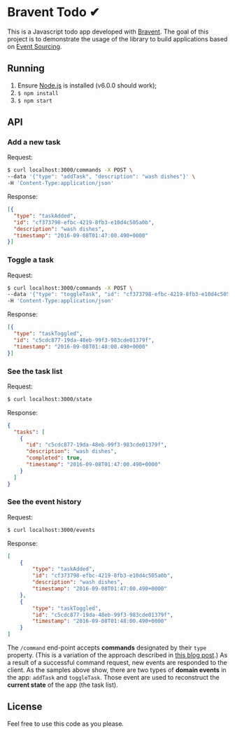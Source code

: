 # Bravent Todo ✔

This is a Javascript todo app developed with [Bravent](https://github.com/vvgomes/bravent). The goal of this project is to demonstrate the usage of the library to build applications based on [Event Sourcing](http://martinfowler.com/eaaDev/EventSourcing.html). 

## Running

1. Ensure [Node.js](https://nodejs.org) is installed (v6.0.0 should work);
2. `$ npm install`
3. `$ npm start`

## API

### Add a new task

Request:

```bash
$ curl localhost:3000/commands -X POST \
--data '{"type": "addTask", "description": "wash dishes"}' \
-H 'Content-Type:application/json'
```

Response:

```json
[{
  "type": "taskAdded",
  "id": "cf373798-efbc-4219-8fb3-e10d4c505a0b",
  "description": "wash dishes",
  "timestamp": "2016-09-08T01:47:00.490+0000"
}]
```

### Toggle a task

Request:

```bash
$ curl localhost:3000/commands -X POST \
--data '{"type": "toggleTask", "id": "cf373798-efbc-4219-8fb3-e10d4c505a0b"}' \
-H 'Content-Type:application/json'
```

Response:

```json
[{
  "type": "taskToggled",
  "id": "c5cdc877-19da-48eb-99f3-983cde01379f",
  "timestamp": "2016-09-08T01:48:00.490+0000"
}]
```

### See the task list

Request:

```bash
$ curl localhost:3000/state 
```

Response:

```json
{
  "tasks": [
    {
      "id": "c5cdc877-19da-48eb-99f3-983cde01379f",
      "description": "wash dishes",
      "completed": true,
      "timestamp": "2016-09-08T01:47:00.490+0000"
    }
  ]
}
```

### See the event history

Request:

```bash
$ curl localhost:3000/events 
```

Response:

```json
[
	{
		"type": "taskAdded",
		"id": "cf373798-efbc-4219-8fb3-e10d4c505a0b",
		"description": "wash dishes",
		"timestamp": "2016-09-08T01:47:00.490+0000"
	},
	{
		"type": "taskToggled",
		"id": "c5cdc877-19da-48eb-99f3-983cde01379f",
		"timestamp": "2016-09-08T01:48:00.490+0000"
	}
]
```

The `/command` end-point accepts **commands** designated by their `type` property. (This is a variation of the approach described in [this blog post](http://vvgomes.com/cqrs-and-rest/).) As a result of a successful command request, new events are responded to the client. As the samples above show, there are two types of **domain events** in the app: `addTask` and `toggleTask`. Those event are used to reconstruct the **current state** of the app (the task list).

## License

Feel free to use this code as you please.
